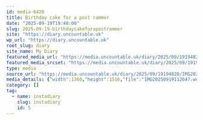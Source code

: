 ```yaml
---
id: media-6420
title: Birthday cake for a post rammer
date: "2025-09-19T19:48:00"
slug: 2025-09-19-birthdaycakeforapostrammer
site: "https://diary.uncountable.uk"
wp_url: "https://diary.uncountable.uk"
root_slug: diary
site_name: My Diary
featured_media_url: "https://media.uncountable.uk/diary/2025/09/19194820/IMG20250919112647.webp"
featured_media_srcset: "https://media.uncountable.uk/diary/2025/09/19194820/IMG20250919112647-269x300.webp 269w, https://media.uncountable.uk/diary/2025/09/19194820/IMG20250919112647-919x1024.webp 919w, https://media.uncountable.uk/diary/2025/09/19194820/IMG20250919112647-150x150.webp 150w, https://media.uncountable.uk/diary/2025/09/19194820/IMG20250919112647-574x640.webp 574w, https://media.uncountable.uk/diary/2025/09/19194820/IMG20250919112647.webp 1360w"
type: media
source_url: "https://media.uncountable.uk/diary/2025/09/19194820/IMG20250919112647.webp"
media_details: {"width":1360,"height":1516,"file":"IMG20250919112647.webp","filesize":165562,"sizes":{"medium":{"file":"IMG20250919112647-269x300.webp","width":269,"height":300,"filesize":45420,"mime_type":"image/webp","source_url":"https://media.uncountable.uk/diary/2025/09/19194820/IMG20250919112647-269x300.webp"},"large":{"file":"IMG20250919112647-919x1024.webp","width":919,"height":1024,"filesize":182048,"mime_type":"image/webp","source_url":"https://media.uncountable.uk/diary/2025/09/19194820/IMG20250919112647-919x1024.webp"},"thumbnail":{"file":"IMG20250919112647-150x150.webp","width":150,"height":150,"filesize":25562,"mime_type":"image/webp","source_url":"https://media.uncountable.uk/diary/2025/09/19194820/IMG20250919112647-150x150.webp"},"mobwidth":{"file":"IMG20250919112647-574x640.webp","width":574,"height":640,"filesize":109122,"mime_type":"image/webp","source_url":"https://media.uncountable.uk/diary/2025/09/19194820/IMG20250919112647-574x640.webp"},"full":{"file":"IMG20250919112647.webp","width":1360,"height":1516,"mime_type":"image/webp","source_url":"https://media.uncountable.uk/diary/2025/09/19194820/IMG20250919112647.webp"}},"image_meta":{"aperture":"0","credit":"","camera":"","caption":"","created_timestamp":"0","copyright":"","focal_length":"0","iso":"0","shutter_speed":"0","title":"","orientation":"0","keywords":[]}}
category: []
tag:
  - name: instadiary
    slug: instadiary
    id: 5
---
```


